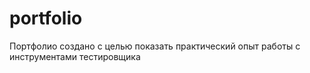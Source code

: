# portfolio
Портфолио создано с целью показать практический опыт работы с инструментами тестировщика
